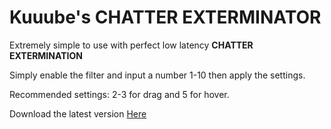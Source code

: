 # Kuuube's **CHATTER EXTERMINATOR**

Extremely simple to use with perfect low latency **CHATTER EXTERMINATION**

Simply enable the filter and input a number 1-10 then apply the settings.

Recommended settings: 2-3 for drag and 5 for hover.

Download the latest version [Here](https://github.com/Kuuuube/Kuuube-s-CHATTER-EXTERMINATOR/releases)
